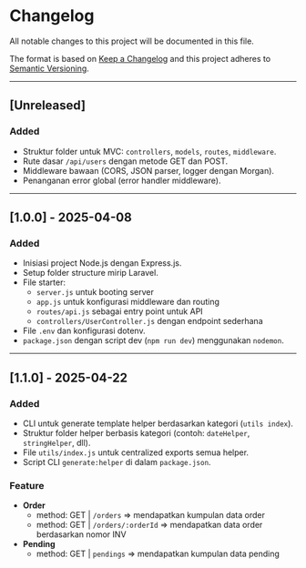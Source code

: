 # Changelog

All notable changes to this project will be documented in this file.

The format is based on [Keep a Changelog](https://keepachangelog.com/en/1.0.0/)
and this project adheres to [Semantic Versioning](https://semver.org/).

---

## [Unreleased]
### Added
- Struktur folder untuk MVC: `controllers`, `models`, `routes`, `middleware`.
- Rute dasar `/api/users` dengan metode GET dan POST.
- Middleware bawaan (CORS, JSON parser, logger dengan Morgan).
- Penanganan error global (error handler middleware).

---

## [1.0.0] - 2025-04-08
### Added
- Inisiasi project Node.js dengan Express.js.
- Setup folder structure mirip Laravel.
- File starter:
  - `server.js` untuk booting server
  - `app.js` untuk konfigurasi middleware dan routing
  - `routes/api.js` sebagai entry point untuk API
  - `controllers/UserController.js` dengan endpoint sederhana
- File `.env` dan konfigurasi dotenv.
- `package.json` dengan script dev (`npm run dev`) menggunakan `nodemon`.

---

## [1.1.0] - 2025-04-22
### Added
- CLI untuk generate template helper berdasarkan kategori (`utils index`).
- Struktur folder helper berbasis kategori (contoh: `dateHelper`, `stringHelper`, dll).
- File `utils/index.js` untuk centralized exports semua helper.
- Script CLI `generate:helper` di dalam `package.json`.

### Feature
- **Order**
  - method: GET | `/orders` => mendapatkan kumpulan data order
  - method: GET | `/orders/:orderId` => mendapatkan data order berdasarkan nomor INV
- **Pending**
  - method: GET | `pendings` => mendapatkan kumpulan data pending